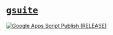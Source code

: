 # [`gsuite`](https://github.com/jimmy-zhening-luo/gsuite)
[![Google Apps Script Publish (RELEASE)](https://github.com/jimmy-zhening-luo/gsuite/actions/workflows/RELEASE.yml/badge.svg)](https://github.com/jimmy-zhening-luo/gsuite/actions/workflows/RELEASE.yml)
